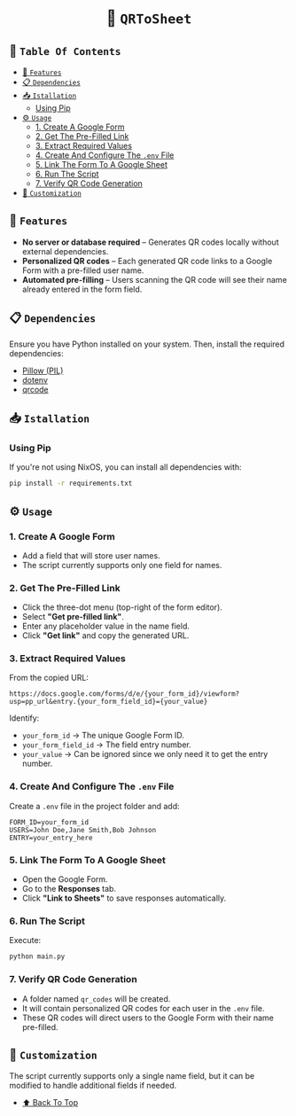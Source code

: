 <div align="center">

# 📝️ `QRToSheet` <!-- omit in toc -->

</div>

## 📖 `Table Of Contents` <!-- omit in toc -->

- [🚗 `Features`](#-features)
- [📋 `Dependencies`](#-dependencies)
- [📥 `Istallation`](#-istallation)
  - [Using Pip](#using-pip)
- [⚙️ `Usage`](#️-usage)
  - [1. Create A Google Form](#1-create-a-google-form)
  - [2. Get The Pre-Filled Link](#2-get-the-pre-filled-link)
  - [3. Extract Required Values](#3-extract-required-values)
  - [4. Create And Configure The `.env` File](#4-create-and-configure-the-env-file)
  - [5. Link The Form To A Google Sheet](#5-link-the-form-to-a-google-sheet)
  - [6. Run The Script](#6-run-the-script)
  - [7. Verify QR Code Generation](#7-verify-qr-code-generation)
- [🔧 `Customization`](#-customization)

## 🚗 `Features`

- **No server or database required** – Generates QR codes locally without external dependencies.
- **Personalized QR codes** – Each generated QR code links to a Google Form with a pre-filled user name.
- **Automated pre-filling** – Users scanning the QR code will see their name already entered in the form field.

## 📋 `Dependencies`

Ensure you have Python installed on your system. Then, install the required dependencies:

- [Pillow (PIL)](https://pypi.org/project/pillow/)
- [dotenv](https://pypi.org/project/python-dotenv/)
- [qrcode](https://pypi.org/project/qrcode/)

## 📥 `Istallation`

### Using Pip

If you're not using NixOS, you can install all dependencies with:

```bash
pip install -r requirements.txt
```

## ⚙️ `Usage`

### 1. Create A Google Form

- Add a field that will store user names.
- The script currently supports only one field for names.

### 2. Get The Pre-Filled Link

- Click the three-dot menu (top-right of the form editor).
- Select **"Get pre-filled link"**.
- Enter any placeholder value in the name field.
- Click **"Get link"** and copy the generated URL.

### 3. Extract Required Values

From the copied URL:

```
https://docs.google.com/forms/d/e/{your_form_id}/viewform?usp=pp_url&entry.{your_form_field_id}={your_value}
```

Identify:

- `your_form_id` → The unique Google Form ID.
- `your_form_field_id` → The field entry number.
- `your_value` → Can be ignored since we only need it to get the entry number.

### 4. Create And Configure The `.env` File

Create a `.env` file in the project folder and add:

```
FORM_ID=your_form_id
USERS=John Doe,Jane Smith,Bob Johnson
ENTRY=your_entry_here
```

### 5. Link The Form To A Google Sheet

- Open the Google Form.
- Go to the **Responses** tab.
- Click **"Link to Sheets"** to save responses automatically.

### 6. Run The Script

Execute:

```bash
python main.py
```

### 7. Verify QR Code Generation

- A folder named `qr_codes` will be created.
- It will contain personalized QR codes for each user in the `.env` file.
- These QR codes will direct users to the Google Form with their name pre-filled.

## 🔧 `Customization`

The script currently supports only a single name field, but it can be modified to handle additional fields if needed.

- [⬆ Back To Top](#%EF%B8%8F-qrtosheet-)
